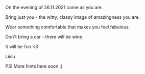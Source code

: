 On the evening of 26.11.2021 come as you are.

Bring just you - the witty, classy image of amazingness you are. 

Wear something comfortable that makes you feel fabulous.

Don't bring a car - there will be wine. 

It will be fun <3

Liisu


PS! More hints here soon ;)
